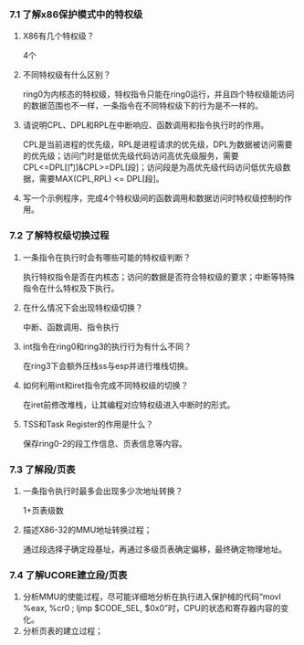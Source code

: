### 7.1 了解x86保护模式中的特权级

1. X86有几个特权级？

   4个

2. 不同特权级有什么区别？

   ring0为内核态的特权级，特权指令只能在ring0运行，并且四个特权级能访问的数据范围也不一样，一条指令在不同特权级下的行为是不一样的。

3. 请说明CPL、DPL和RPL在中断响应、函数调用和指令执行时的作用。

   CPL是当前进程的优先级，RPL是进程请求的优先级，DPL为数据被访问需要的优先级；访问门时是低优先级代码访问高优先级服务，需要CPL<=DPL[门]&CPL>=DPL[段]；访问段是为高优先级代码访问低优先级数据，需要MAX(CPL,RPL) <= DPL[段]。

4. 写一个示例程序，完成4个特权级间的函数调用和数据访问时特权级控制的作用。

### 7.2 了解特权级切换过程

1. 一条指令在执行时会有哪些可能的特权级判断？

   执行特权指令是否在内核态；访问的数据是否符合特权级的要求；中断等特殊指令在什么特权及下执行。

2. 在什么情况下会出现特权级切换？

   中断、函数调用、指令执行

3. int指令在ring0和ring3的执行行为有什么不同？

   在ring3下会额外压栈ss与esp并进行堆栈切换。

4. 如何利用int和iret指令完成不同特权级的切换？

   在iret前修改堆栈，让其编程对应特权级进入中断时的形式。

5. TSS和Task Register的作用是什么？

   保存ring0-2的段工作信息、页表信息等内容。

### 7.3 了解段/页表

1. 一条指令执行时最多会出现多少次地址转换？

   1+页表级数

2. 描述X86-32的MMU地址转换过程；

   通过段选择子确定段基址，再通过多级页表确定偏移，最终确定物理地址。

### 7.4 了解UCORE建立段/页表

1. 分析MMU的使能过程，尽可能详细地分析在执行进入保护械的代码“movl %eax, %cr0 ; ljmp $CODE_SEL, $0x0”时，CPU的状态和寄存器内容的变化。
2. 分析页表的建立过程；